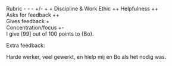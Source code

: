 
Rubric	- -	-	+/-	+	+
Discipline & Work Ethic ++
Helpfulness ++	
Asks for feedback ++					
Gives feedback +				
Concentration/focus	+-				
I give [99] out of 100 points to {Bo}.

Extra feedback:

Harde werker, veel gewerkt, en hielp mij en Bo als het nodig was.